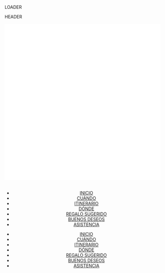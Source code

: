 LOADER
    <div class="load__container loader" id="loader">
        <div class="logo__container">
            <div class="load__logo"></div>
        </div>
    </div>



HEADER
    <header>
        <nav class="navbar">
            <div class="logo">
                <a href="#home"><img src="./assets/K&A.png" alt="logo"></a>
            </div>            
            <ul>
                <li><a href="#home">INICIO</a></li>
                <li><a href="#calendario">CUÁNDO</a></li>
                <li><a href="#itinerario">ITINERARIO</a></li>
                <li><a href="#donde">DÓNDE</a></li>
                <li><a href="#indicaciones">REGALO SUGERIDO</a></li>
                <li><a href="#deseos">BUENOS DESEOS</a></li>
                <li><a href="#asistencia">ASISTENCIA</a></li>
            </ul>
            <div class="icono__menu">
                <i class="fa-solid fa-bars" style="color: #ffffff;"></i>
            </div>
        </nav>
        <div class="menu__lateral">
            <ul>
                <li><a href="#home">INICIO</a></li>
                <li><a href="#calendario">CUÁNDO</a></li>
                <li><a href="#itinerario">ITINERARIO</a></li>
                <li><a href="#donde">DÓNDE</a></li>
                <li><a href="#indicaciones">REGALO SUGERIDO</a></li>
                <li><a href="#deseos">BUENOS DESEOS</a></li>
                <li><a href="#asistencia">ASISTENCIA</a></li>
            </ul>
        </div>
    </header>